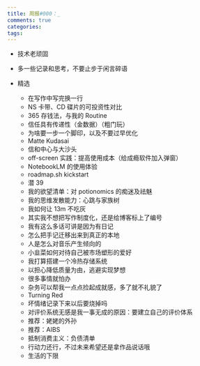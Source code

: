 ```yaml
---
title: 周报#000：_
comments: true
categories:
tags:
---
```


- 技术老顽固
- 多一些记录和思考，不要止步于闲言碎语

- 精选
    - 在写作中写完换一行
    - NS 卡带、CD 碟片的可投资性对比
    - 365 存钱法，与我的 Routine
    - 信任具有传递性（金数据）（粗门玩）
    - 为啥要一步一个脚印，以及不要过早优化
    - Matte Kudasai
    - 信和中心与大沙头
    - off-screen 实践：提高使用成本（给成瘾软件加入弹窗）
    - NotebookLM 的使用体验
    - roadmap.sh kickstart
    - 潜 39
    - 我的欲望清单：对 potionomics 的痴迷及祛魅
    - 我的思维发散能力：心跳与家族树
    - 我如何让 13m 不吃灰
    - 其实我不想把写作制度化，还是给博客标上了编号
    - 我有这么多话可讲是因为有日记
    - 怎么把手记迁移出来到真正的本地
    - 人是怎么对音乐产生倾向的
    - 小韭菜如何对待自己被市场塑形的爱好
    - 我打算搭建一个冷热存储系统
    - 以担心降低质量为由，逃避实现梦想
    - 很多事情就怕办
    - 杂务可以帮我一点点捡起成就感，多了就不礼貌了
    - Turning Red
    - 坏情绪记录下来以后要烧掉吗
    - 对评价系统无感是我一事无成的原因：要建立自己的评价体系
    - 推荐：姥姥的外孙
    - 推荐：AIBS
    - 抵制消费主义：负债清单
    - 行动力还行，不过未来希望还是拿作品说话哦
    - 生活的下限
